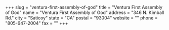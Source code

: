 +++
slug = "ventura-first-assembly-of-god"
title = "Ventura First Assembly of God"
name = "Ventura First Assembly of God"
address = "346 N. Kimball Rd."
city = "Saticoy"
state = "CA"
postal = "93004"
website = ""
phone = "805-647-2004"
fax = ""
+++
